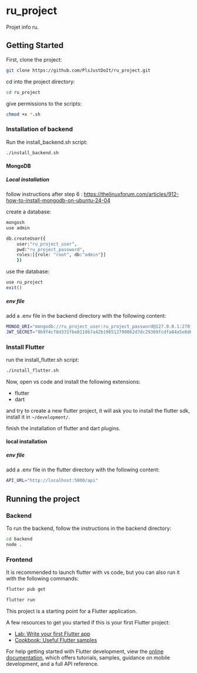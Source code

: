 # ru_project

Projet info ru.

## Getting Started

First, clone the project:


```bash
git clone https://github.com/PlsJustDoIt/ru_project.git
```

cd into the project directory:

```bash
cd ru_project
```

give permissions to the scripts:

```bash
chmod +x *.sh
```



### Installation of backend

Run the install_backend.sh script:

```bash
./install_backend.sh
```

#### MongoDB

##### Local installation



<!-- ##### Create a database

```bash
mongosh
use admin
```
 -->

follow instructions after step 6 : https://thelinuxforum.com/articles/912-how-to-install-mongodb-on-ubuntu-24-04

create a database:

```bash
mongosh
use admin
```

```bash
db.createUser({
    user:"ru_project_user",
    pwd:"ru_project_password",
    roles:[{role: "root", db:"admin"}]
    })
```
use the database:

```bash
use ru_project
exit()
```

##### env file
add a .env file in the backend directory with the following content:

```bash
MONGO_URI="mongodb://ru_project_user:ru_project_password@127.0.0.1:27017/ru_project?authSource=ru_project"
JWT_SECRET="9b9f4cf8d331fbe0110b7a42b196512790062d7dc29369fcdfa84a5e8d6301c8"
```


### Install Flutter

run the install_flutter.sh script:

```bash
./install_flutter.sh
```

Now, open vs code and install the following extensions:
- flutter
- dart

and try to create a new flutter project, it will ask you to install the flutter sdk, install it in `~/development/`.

finish the installation of flutter and dart plugins.

#### local installation

##### env file
add a .env file in the flutter directory with the following content:

```bash
API_URL="http://localhost:5000/api"
```

## Running the project

### Backend

To run the backend, follow the instructions in the backend directory:
```bash
cd backend
node .
```

### Frontend

It is recommended to launch flutter with vs code, but you can also run it with the following commands:

```bash
flutter pub get
```

```bash
flutter run
```


This project is a starting point for a Flutter application.

A few resources to get you started if this is your first Flutter project:

- [Lab: Write your first Flutter app](https://docs.flutter.dev/get-started/codelab)
- [Cookbook: Useful Flutter samples](https://docs.flutter.dev/cookbook)

For help getting started with Flutter development, view the
[online documentation](https://docs.flutter.dev/), which offers tutorials,
samples, guidance on mobile development, and a full API reference.
